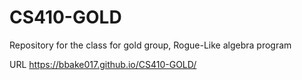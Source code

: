 # CS410-GOLD
Repository for the class for gold group, Rogue-Like algebra program

URL
https://bbake017.github.io/CS410-GOLD/
